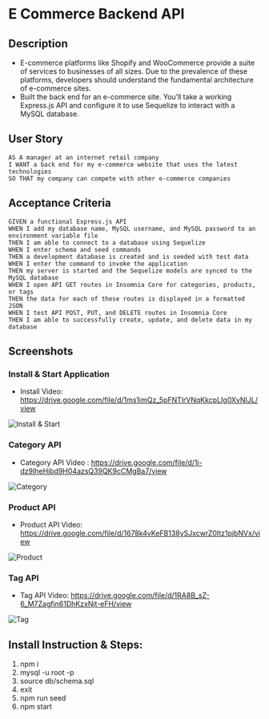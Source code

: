 # E Commerce Backend API

## Description
- E-commerce platforms like Shopify and WooCommerce provide a suite of services to businesses of all sizes. Due to the prevalence of these platforms, developers should understand the fundamental architecture of e-commerce sites.
- Built the back end for an e-commerce site. You’ll take a working Express.js API and configure it to use Sequelize to interact with a MySQL database.
## User Story
```
AS A manager at an internet retail company
I WANT a back end for my e-commerce website that uses the latest technologies
SO THAT my company can compete with other e-commerce companies
```

## Acceptance Criteria
```
GIVEN a functional Express.js API
WHEN I add my database name, MySQL username, and MySQL password to an environment variable file
THEN I am able to connect to a database using Sequelize
WHEN I enter schema and seed commands
THEN a development database is created and is seeded with test data
WHEN I enter the command to invoke the application
THEN my server is started and the Sequelize models are synced to the MySQL database
WHEN I open API GET routes in Insomnia Core for categories, products, or tags
THEN the data for each of these routes is displayed in a formatted JSON
WHEN I test API POST, PUT, and DELETE routes in Insomnia Core
THEN I am able to successfully create, update, and delete data in my database
```
## Screenshots

### Install & Start Application
- Install Video: https://drive.google.com/file/d/1ms1imQz_5pFNTlrVNqKkcpLIg0XvNIJL/view

![Install & Start](./public/images/Install%20and%20Start%20App.gif)

### Category API
- Category API Video : https://drive.google.com/file/d/1i-dz9IheHjbd9H04azsQ39QK9cCMgBa7/view

![Category](./public/images/CategoryAPI.gif)

### Product API 
- Product API Video: https://drive.google.com/file/d/1678k4vKeFB138ySJxcwrZ0Itz1pjbNVx/view

![Product](./public/images/ProudctAPI.gif)

### Tag API
- Tag API Video: https://drive.google.com/file/d/1RA8B_sZ-6_M7Zagfin61DhKzxNjt-eFH/view

![Tag](./public/images/TagAPI.gif)


## Install Instruction & Steps:
<ol>
<li> npm i </li>
<li> mysql -u root -p </li>
<li> source db/schema.sql  </li>
<li> exit  </li>
<li> npm run seed  </li>
<li> npm start  </li>
<ol>
